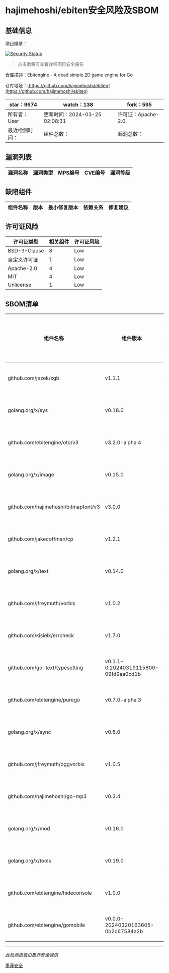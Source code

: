 # hajimehoshi/ebiten安全风险及SBOM

## 基础信息

项目徽章：

[![Security Status](https://www.murphysec.com/platform3/v31/badge/1772328956512579584.svg)](https://www.murphysec.com/console/report/1723769532856098816/1772328956512579584)

> 点击徽章可查看详细项目安全报告

仓库描述：Ebitengine - A dead simple 2D game engine for Go

仓库地址：[https://github.com/hajimehoshi/ebiten](https://github.com/hajimehoshi/ebiten)

| star：9674 | watch：138 | fork：595 |
| ----------- | -------------- | ------------ |
| 所有者：User | 更新时间：2024-03-25 02:08:31 | 许可证：Apache-2.0 |
| 最近检测时间： | 组件总数： | 漏洞总数： |




## 漏洞列表

| 漏洞名称 | 漏洞类型 | MPS编号 | CVE编号 | 漏洞等级 |
| ------- | ------ | ------- | ------ | ----- |





## 缺陷组件

| 组件名称 | 版本 | 最小修复版本 | 依赖关系 | 修复建议 |
| -------- | ---- | ------------ | -------- | -------- |





## 许可证风险

| 许可证类型 | 相关组件 | 许可证风险 |
| ---------- | -------- | ---------- |
|BSD-3-Clause|8|Low|
|自定义许可证|1|Low|
|Apache-2.0|4|Low|
|MIT|4|Low|
|Unlicense|1|Low|




## SBOM清单

| 组件名称 | 组件版本 | 是否直接依赖 | 仓库 |
| -------- | -------- | ------------ | ---- |
|github.com/jezek/xgb|v1.1.1|直接依赖|go|
|golang.org/x/sys|v0.18.0|直接依赖|go|
|github.com/ebitengine/oto/v3|v3.2.0-alpha.4|直接依赖|go|
|golang.org/x/image|v0.15.0|直接依赖|go|
|github.com/hajimehoshi/bitmapfont/v3|v3.0.0|直接依赖|go|
|github.com/jakecoffman/cp|v1.2.1|直接依赖|go|
|golang.org/x/text|v0.14.0|直接依赖|go|
|github.com/jfreymuth/vorbis|v1.0.2|间接依赖|go|
|github.com/kisielk/errcheck|v1.7.0|直接依赖|go|
|github.com/go-text/typesetting|v0.1.1-0.20240319115800-09fd9aa0cd1b|直接依赖|go|
|github.com/ebitengine/purego|v0.7.0-alpha.3|直接依赖|go|
|golang.org/x/sync|v0.6.0|直接依赖|go|
|github.com/jfreymuth/oggvorbis|v1.0.5|直接依赖|go|
|github.com/hajimehoshi/go-mp3|v0.3.4|直接依赖|go|
|golang.org/x/mod|v0.16.0|间接依赖|go|
|golang.org/x/tools|v0.19.0|直接依赖|go|
|github.com/ebitengine/hideconsole|v1.0.0|直接依赖|go|
|github.com/ebitengine/gomobile|v0.0.0-20240320163605-0b2c67584a2b|直接依赖|go|


------

*此检测报告由墨菲安全提供*

[墨菲安全](www.murphysec.com)